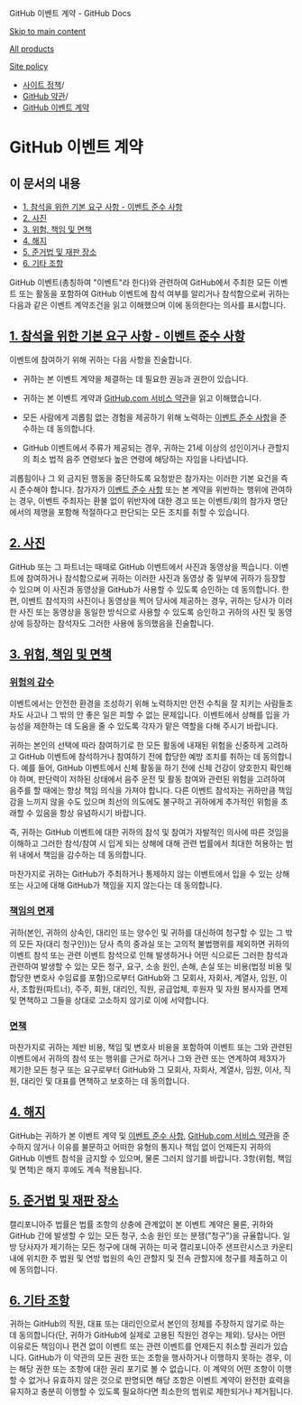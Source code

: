 GitHub 이벤트 계약 - GitHub Docs

[Skip to main content](#main-content)

[All products](/ko)

[Site policy](/site-policy)

* [사이트 정책](/ko/site-policy)/
* [GitHub 약관](/ko/site-policy/github-terms)/
* [GitHub 이벤트 계약](/ko/site-policy/github-terms/github-event-terms)

GitHub 이벤트 계약
==========

이 문서의 내용
----------

* [1. 참석을 위한 기본 요구 사항 - 이벤트 준수 사항](#1-basic-requirements-to-attend---including-the-event-code-of-conduct)
* [2. 사진](#2-pictures)
* [3. 위험, 책임 및 면책](#3-risk-liability-and-indemnity)
* [4. 해지](#4-termination)
* [5. 준거법 및 재판 장소](#5-choice-of-law-and-venue)
* [6. 기타 조항](#6-miscellaneous-terms)

GitHub 이벤트(총칭하여 "이벤트"라 한다)와 관련하여 GitHub에서 주최한 모든 이벤트 또는 활동을 포함하여 GitHub 이벤트에 참석 여부를 알리거나 참석함으로써 귀하는 다음과 같은 이벤트 계약조건을 읽고 이해했으며 이에 동의한다는 의사를 표시합니다.

[1. 참석을 위한 기본 요구 사항 - 이벤트 준수 사항](#1-basic-requirements-to-attend---including-the-event-code-of-conduct)
----------

이벤트에 참여하기 위해 귀하는 다음 사항을 진술합니다.

* 귀하는 본 이벤트 계약을 체결하는 데 필요한 권능과 권한이 있습니다.

* 귀하는 본 이벤트 계약과 [GitHub.com 서비스 약관](/ko/site-policy/github-terms/github-terms-of-service)을 읽고 이해했습니다.

* 모든 사람에게 괴롭힘 없는 경험을 제공하기 위해 노력하는 [이벤트 준수 사항](/ko/site-policy/github-terms/github-event-code-of-conduct)을 준수하는 데 동의합니다.

* GitHub 이벤트에서 주류가 제공되는 경우, 귀하는 21세 이상의 성인이거나 관할지의 최소 법적 음주 연령보다 높은 연령에 해당하는 자임을 나타냅니다.

괴롭힘이나 그 외 금지된 행동을 중단하도록 요청받은 참가자는 이러한 기본 요건을 즉시 준수해야 합니다. 참가자가 [이벤트 준수 사항](/ko/site-policy/github-terms/github-event-code-of-conduct) 또는 본 계약을 위반하는 행위에 관여하는 경우, 이벤트 주최자는 환불 없이 위반자에 대한 경고 또는 이벤트/회의 참가자 명단에서의 제명을 포함해 적절하다고 판단되는 모든 조치를 취할 수 있습니다.

[2. 사진](#2-pictures)
----------

GitHub 또는 그 파트너는 때때로 GitHub 이벤트에서 사진과 동영상을 찍습니다. 이벤트에 참여하거나 참석함으로써 귀하는 이러한 사진과 동영상 중 일부에 귀하가 등장할 수 있으며 이 사진과 동영상을 GitHub가 사용할 수 있도록 승인하는 데 동의합니다. 한편, 이벤트 참석자의 사진이나 동영상을 찍어 당사에 제공하는 경우, 귀하는 당사가 이러한 사진 또는 동영상을 동일한 방식으로 사용할 수 있도록 승인하고 귀하의 사진 및 동영상에 등장하는 참석자도 그러한 사용에 동의했음을 진술합니다.

[3. 위험, 책임 및 면책](#3-risk-liability-and-indemnity)
----------

### [위험의 감수](#assumption-of-risk) ###

이벤트에서는 안전한 환경을 조성하기 위해 노력하지만 안전 수칙을 잘 지키는 사람들조차도 사고나 그 밖의 안 좋은 일은 피할 수 없는 문제입니다. 이벤트에서 상해를 입을 가능성을 제한하는 데 도움을 줄 수 있도록 각자가 맡은 역할을 다해 주시기 바랍니다.

귀하는 본인의 선택에 따라 참여하기로 한 모든 활동에 내재된 위험을 신중하게 고려하고 GitHub 이벤트에 참석하거나 참여하기 전에 합당한 예방 조치를 취하는 데 동의합니다. 예를 들어, GitHub 이벤트에서 신체 활동을 하기 전에 신체 건강이 양호한지 확인해야 하며, 판단력이 저하된 상태에서 음주 운전 및 활동 참여와 관련된 위험을 고려하여 음주를 할 때에는 항상 책임 의식을 가져야 합니다. 다른 이벤트 참석자는 귀하만큼 책임감을 느끼지 않을 수도 있으며 최선의 의도에도 불구하고 귀하에게 추가적인 위험을 초래할 수 있음을 항상 유념하시기 바랍니다.

즉, 귀하는 GitHub 이벤트에 대한 귀하의 참석 및 참여가 자발적인 의사에 따른 것임을 이해하고 그러한 참석/참여 시 입게 되는 상해에 대해 관련 법률에서 최대한 허용하는 범위 내에서 책임을 감수하는 데 동의합니다.

마찬가지로 귀하는 GitHub가 주최하거나 통제하지 않는 이벤트에서 입을 수 있는 상해 또는 사고에 대해 GitHub가 책임을 지지 않는다는 데 동의합니다.

### [책임의 면제](#release-of-liability) ###

귀하(본인, 귀하의 상속인, 대리인 또는 양수인 및 귀하를 대신하여 청구할 수 있는 그 밖의 모든 자(대리 청구인))는 당사 측의 중과실 또는 고의적 불법행위를 제외하면 귀하의 이벤트 참석 또는 관련 이벤트 참석으로 인해 발생하거나 어떤 식으로든 그러한 참석과 관련하여 발생할 수 있는 모든 청구, 요구, 소송 원인, 손해, 손실 또는 비용(법정 비용 및 합당한 변호사 수임료를 포함)으로부터 GitHub와 그 모회사, 자회사, 계열사, 임원, 이사, 조합원(파트너), 주주, 회원, 대리인, 직원, 공급업체, 후원자 및 자원 봉사자를 면제 및 면책하고 그들을 상대로 고소하지 않기로 이에 서약합니다.

### [면책](#indemnity) ###

마찬가지로 귀하는 제반 비용, 책임 및 변호사 비용을 포함하여 이벤트 또는 그와 관련된 이벤트에서 귀하의 참석 또는 행위를 근거로 하거나 그와 관련 또는 연계하여 제3자가 제기한 모든 청구 또는 요구로부터 GitHub와 그 모회사, 자회사, 계열사, 임원, 이사, 직원, 대리인 및 대표를 면책하고 보호하는 데 동의합니다.

[4. 해지](#4-termination)
----------

GitHub는 귀하가 본 이벤트 계약 및 [이벤트 준수 사항](/ko/site-policy/github-terms/github-event-code-of-conduct), [GitHub.com 서비스 약관](/ko/site-policy/github-terms/github-terms-of-service)을 준수하지 않거나 이유를 불문하고 어떠한 유형의 통지나 책임 없이 언제든지 귀하의 GitHub 이벤트 참석을 금지할 수 있으며, 물론 그러지 않기를 바랍니다. 3항(위험, 책임 및 면책)은 해지 후에도 계속 적용됩니다.

[5. 준거법 및 재판 장소](#5-choice-of-law-and-venue)
----------

캘리포니아주 법률은 법률 조항의 상충에 관계없이 본 이벤트 계약은 물론, 귀하와 GitHub 간에 발생할 수 있는 모든 청구, 소송 원인 또는 분쟁("청구")을 규율합니다. 일방 당사자가 제기하는 모든 청구에 대해 귀하는 미국 캘리포니아주 샌프란시스코 카운티 내에 위치한 주 법원 및 연방 법원의 속인 관할지 및 전속 관할지에 청구를 제출하고 이에 동의합니다.

[6. 기타 조항](#6-miscellaneous-terms)
----------

귀하는 GitHub의 직원, 대표 또는 대리인으로서 본인의 정체를 주장하지 않기로 하는 데 동의합니다(단, 귀하가 GitHub에 실제로 고용된 직원인 경우는 제외). 당사는 어떤 이유로든 책임이나 편견 없이 이벤트 또는 관련 이벤트를 언제든지 취소할 권리가 있습니다. GitHub가 이 약관의 모든 권한 또는 조항을 행사하거나 이행하지 못하는 경우, 이는 해당 권한 또는 조항에 대한 권리 포기로 볼 수 없습니다. 이 계약의 어떤 조항이 이행할 수 없거나 유효하지 않은 것으로 판명되면 해당 조항은 이벤트 계약이 완전한 효력을 유지하고 충분히 이행할 수 있도록 필요하다면 최소한의 범위로 제한되거나 제거됩니다.
